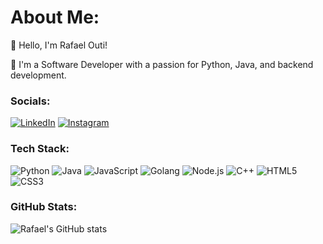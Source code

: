 # About Me:
👋 Hello, I'm Rafael Outi!

🌟 I'm a Software Developer with a passion for Python, Java, and backend development.

### Socials:
[![LinkedIn](https://img.shields.io/badge/LinkedIn-blue)](https://https://www.linkedin.com/in/%F0%9F%8D%81rafael-outi-09023319b/) 
[![Instagram](https://img.shields.io/badge/Instagram-pink)](https://www.instagram.com/seu-instagram)

### Tech Stack:
![Python](https://img.shields.io/badge/-Python-3776AB?style=for-the-badge&logo=python&logoColor=white)
![Java](https://img.shields.io/badge/-Java-007396?style=for-the-badge&logo=java&logoColor=white)
![JavaScript](https://img.shields.io/badge/-JavaScript-F7DF1E?style=for-the-badge&logo=javascript&logoColor=black)
![Golang](https://img.shields.io/badge/-Go-00ADD8?style=for-the-badge&logo=go&logoColor=white)
![Node.js](https://img.shields.io/badge/-Node.js-339933?style=for-the-badge&logo=node.js&logoColor=white)
![C++](https://img.shields.io/badge/-C++-00599C?style=for-the-badge&logo=cplusplus&logoColor=white)
![HTML5](https://img.shields.io/badge/-HTML5-E34F26?style=for-the-badge&logo=html5&logoColor=white)
![CSS3](https://img.shields.io/badge/-CSS3-1572B6?style=for-the-badge&logo=css3&logoColor=white)

### GitHub Stats:
![Rafael's GitHub stats](https://github-readme-stats.vercel.app/api?username=rafaelouti&show_icons=true&theme=radical)
